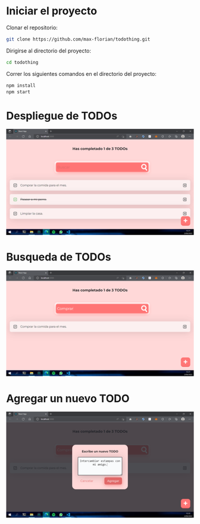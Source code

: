 # Iniciar el proyecto
Clonar el repositorio:
```bash
git clone https://github.com/max-florian/todothing.git
```
  
Dirigirse al directorio del proyecto:
```bash
cd todothing
```
  
Correr los siguientes comandos en el directorio del proyecto:
```bash
npm install
npm start
```

# Despliegue de TODOs
![Screenshot](images/img1.PNG)
  
# Busqueda de TODOs
![Screenshot](images/img2.PNG)
  
# Agregar un nuevo TODO
![Screenshot](images/img3.PNG)
  

